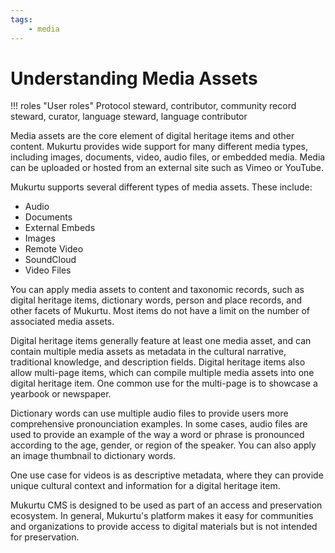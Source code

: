 ```yaml
---
tags: 
    - media
---
```

# Understanding Media Assets

!!! roles "User roles"
    Protocol steward, contributor, community record steward, curator, language steward, language contributor 


Media assets are the core element of digital heritage items and other content. Mukurtu provides wide support for many different media types, including images, documents, video, audio files, or embedded media. Media can be uploaded or hosted from an external site such as Vimeo or YouTube. 

Mukurtu supports several different types of media assets. These include:

- Audio 
- Documents 
- External Embeds 
- Images 
- Remote Video 
- SoundCloud 
- Video Files 

You can apply media assets to content and taxonomic records, such as digital heritage items, dictionary words, person and place records, and other facets of Mukurtu. Most items do not have a limit on the number of associated media assets. 

Digital heritage items generally feature at least one media asset, and can contain multiple media assets as metadata in the cultural narrative, traditional knowledge, and description fields. Digital heritage items also allow multi-page items, which can compile multiple media assets into one digital heritage item. One common use for the multi-page is to showcase a yearbook or newspaper. 

Dictionary words can use multiple audio files to provide users more comprehensive pronounciation examples. In some cases, audio files are used to provide an example of the way a word or phrase is pronounced according to the age, gender, or region of the speaker. You can also apply an image thumbnail to dictionary words. 

One use case for videos is as descriptive metadata, where they can provide unique cultural context and information for a digital heritage item. 

Mukurtu CMS is designed to be used as part of an access and preservation ecosystem. In general, Mukurtu's platform makes it easy for communities and organizations to provide access to digital materials but is not intended for preservation. 
